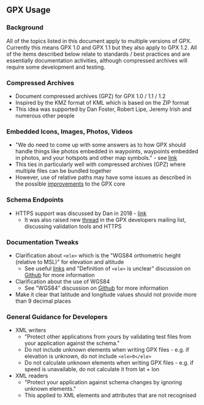 ## GPX Usage

### Background

All of the topics listed in this document apply to multiple versions of GPX. Currently this means GPX 1.0 and GPX 1.1 but they also apply to GPX 1.2. All of the items described below relate to standards / best practices and are essentially documentation activities, although compressed archives will require some development and testing.



### Compressed Archives

- Document compressed archives (GPZ) for GPX 1.0 / 1.1 / 1.2
- Inspired by the KMZ format of KML which is based on the ZIP format
- This idea was supported by Dan Foster, Robert Lipe, Jeremy Irish and numerous other people



### Embedded Icons, Images, Photos, Videos

- "We do need to come up with some answers as to how GPX should handle things like photos embedded in waypoints, waypoints embedded in photos, and your hotspots and other map symbols." - see [link](https://www.topografix.com/gpx_mailing_list.asp#885169760.20060825161206@topografix.com)
- This ties in particularly well with compressed archives (GPZ) where multiple files can be bundled together
- However, use of relative paths may have some issues as described in the possible [improvements](../core/README.md) to the GPX core



### Schema Endpoints

- HTTPS support was discussed by Dan in 2018 - [link](https://www.topografix.com/gpx_mailing_list.asp#698030247.20180425090713@topografix.com)
  - It was also raised new [thread](https://groups.io/g/gpx/topic/tools_for_validating_gpx/95697089?p=,,,20,0,0,0::recentpostdate/sticky,,,20,2,0,95697089,previd%3D1693402933996920097,nextid%3D1607599082822356246&previd=1693402933996920097&nextid=1607599082822356246) in the GPX developers mailing list, discussing validation tools and HTTPS



### Documentation Tweaks

- Clarification about `<ele>` which is the "WGS84 orthometric height (relative to MSL)" for elevation and altitude
  - See useful [links](../elevation.md) and "Definition of `<ele>` is unclear" discussion on [Github](https://github.com/Logiqx/gpx-ideas/discussions/1) for more information
- Clarification about the use of WGS84
  - See "WGS84" discussion on [Github](https://github.com/Logiqx/gpx-ideas/discussions/2) for more information
- Make it clear that latitude and longitude values should not provide more than 9 decimal places



### General Guidance for Developers

- XML writers
  - "Protect other applications from yours by validating test files from your application against the schema."
  - Do not include unknown elements when writing GPX files - e.g. if elevation is unknown, do not include `<ele>0</ele>`
  - Do not calculate unknown elements when writing GPX files - e.g. if speed is unavailable, do not calculate it from lat + lon
- XML readers
  - "Protect your application against schema changes by ignoring unknown elements."
  - This applied to XML elements and attributes that are not recognised
